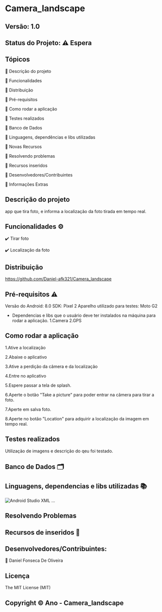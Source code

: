 # Camera_landscape
## Versão: 1.0 
## Status do Projeto: ⚠️ Espera 

## Tópicos
🔹 Descrição do projeto 

🔹 Funcionalidades

🔹 Distribuição

🔹 Pré-requisitos

🔹 Como rodar a aplicação

🔹 Testes realizados

🔹 Banco de Dados

🔹 Linguagens, dependências e libs utilizadas

🔹 Novas Recursos

🔹 Resolvendo problemas

🔹 Recursos inseridos 

🔹 Desenvolvedores/Contribuintes

🔹 Informações Extras

## Descrição do projeto

app que tira foto, e informa a localização da foto tirada em tempo real.

## Funcionalidades ⚙️
✔️ Tirar foto

✔️ Localização da foto

## Distribuição

https://github.com/Daniel-afk321/Camera_landscape

## Pré-requisitos ⚠️ 
Versão do Android: 8.0 
SDK: Pixel 2
Aparelho utilizado para testes: Moto G2
- Dependencias e libs que o usuário deve ter instalados na máquina para rodar a aplicação.
1.Camera
2.GPS

## Como rodar a aplicação 
1.Ative a localização


2.Abaixe o aplicativo


3.Ative a perdição da câmera e da localização


4.Entre no aplicativo


5.Espere passar a tela de splash.


6.Aperte o botão "Take a picture" para poder entrar na câmera para tirar a foto.


7.Aperte em salva foto.


8.Aperte no botão "Location" para adquirir a localização da imagem em tempo real.


## Testes realizados
Utilização de imagens e descrição do qeu foi testado.

## Banco de Dados 🗂️


## Linguagens, dependencias e libs utilizadas 📚
![Android Studio](https://img.shields.io/badge/Android-3DDC84?style=for-the-badge&logo=android&logoColor=white)
XML
...

## Resolvendo Problemas 

## Recursos de inseridos 🧰

## Desenvolvedores/Contribuintes:

🔹 Daniel Fonseca De Oliveira

## Licença
The MIT License (MIT)

## Copyright ©️ Ano - Camera_landscape

